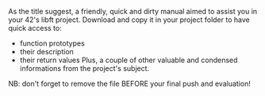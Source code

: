 As the title suggest, a friendly, quick and dirty manual aimed to assist you in your 42's libft project.
Download and copy it in your project folder to have quick access to:
- function prototypes
- their description
- their return values
Plus, a couple of other valuable and condensed informations from the project's subject.

NB: don't forget to remove the file BEFORE your final push and evaluation!
